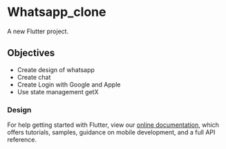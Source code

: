 # Whatsapp_clone

A new Flutter project.

## Objectives
- Create design of whatsapp
- Create chat
- Create Login with Google and Apple
- Use state management getX

### Design


For help getting started with Flutter, view our
[online documentation](https://flutter.dev/docs), which offers tutorials,
samples, guidance on mobile development, and a full API reference.
